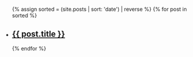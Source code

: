 <ul class="postlist">
  {% assign sorted = (site.posts | sort: 'date') | reverse %}
  {% for post in sorted %}
    <li>
      <h2><a href="{{ post.url }}">{{ post.title }}</a></h2>
    </li>
  {% endfor %}
</ul>
